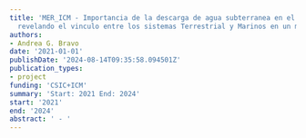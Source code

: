 ```yaml
---
title: 'MER_ICM - Importancia de la descarga de agua subterranea en el ciclo del Mercurio:
  revelando el vinculo entre los sistemas Terrestrial y Marinos en un mundo cambiante'
authors:
- Andrea G. Bravo
date: '2021-01-01'
publishDate: '2024-08-14T09:35:58.094501Z'
publication_types:
- project
funding: 'CSIC+ICM'
summary: 'Start: 2021 End: 2024'
start: '2021'
end: '2024'
abstract: ' - '
---
```

